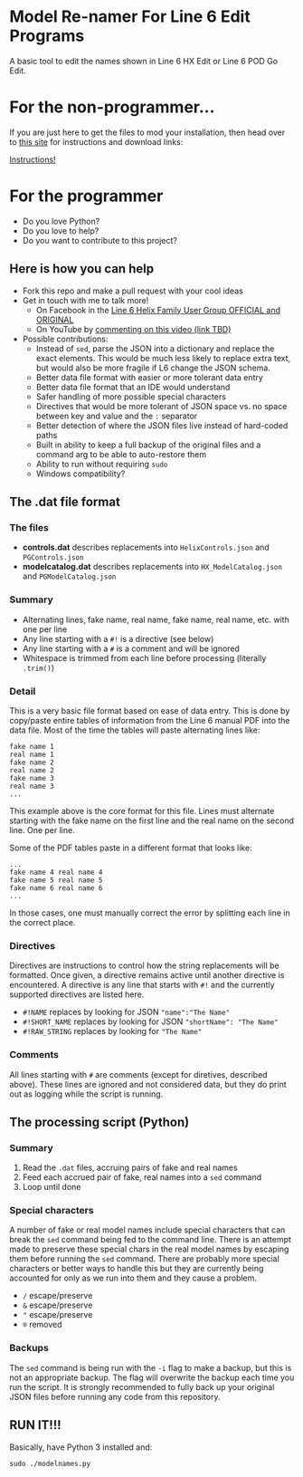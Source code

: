 # Model Re-namer For Line 6 Edit Programs

A basic tool to edit the names shown in Line 6 HX Edit or Line 6 POD Go Edit.

# For the non-programmer...

If you are just here to get the files to mod your installation, then head over to
[this site](https://benvesco.com/store/line-6-edit-real-names-mod) for
instructions and download links:

[Instructions!](https://benvesco.com/store/line-6-edit-real-names-mod)

# For the programmer

* Do you love Python?
* Do you love to help?
* Do you want to contribute to this project?

## Here is how you can help

* Fork this repo and make a pull request with your cool ideas
* Get in touch with me to talk more!
  * On Facebook in the [Line 6 Helix Family User Group OFFICIAL and ORIGINAL](https://www.facebook.com/groups/line6helixusergroup/)
  * On YouTube by [commenting on this video (link TBD)](https://www.youtube.com/user/bvesco)
* Possible contributions:
  * Instead of `sed`, parse the JSON into a dictionary and replace the exact
    elements. This would be much less likely to replace extra text, but would
    also be more fragile if L6 change the JSON schema.
  * Better data file format with easier or more tolerant data entry
  * Better data file format that an IDE would understand
  * Safer handling of more possible special characters
  * Directives that would be more tolerant of JSON space vs. no space between
    key and value and the `:` separator
  * Better detection of where the JSON files live instead of hard-coded paths
  * Built in ability to keep a full backup of the original files and a command
    arg to be able to auto-restore them
  * Ability to run without requiring `sudo`
  * Windows compatibility?

## The .dat file format

### The files

* **controls.dat** describes replacements into `HelixControls.json` and
  `PGControls.json`
* **modelcatalog.dat** describes replacements into `HX_ModelCatalog.json` and
  `PGModelCatalog.json`

### Summary

* Alternating lines, fake name, real name, fake name, real name, etc. with one
  per line
* Any line starting with a `#!` is a directive (see below)
* Any line starting with a `#` is a comment and will be ignored
* Whitespace is trimmed from each line before processing (literally `.trim()`)

### Detail

This is a very basic file format based on ease of data entry. This is done by
copy/paste entire tables of information from the Line 6 manual PDF into the data
file. Most of the time the tables will paste alternating lines like:

```
fake name 1
real name 1
fake name 2
real name 2
fake name 3
real name 3
...
```

This example above is the core format for this file. Lines must alternate
starting with the fake name on the first line and the real name on the second
line. One per line.

Some of the PDF tables paste in a different format that looks like:

```
...
fake name 4 real name 4
fake name 5 real name 5
fake name 6 real name 6
...
```

In those cases, one must manually correct the error by splitting each line in
the correct place.

### Directives

Directives are instructions to control how the string replacements will be
formatted. Once given, a directive remains active until another directive is
encountered. A directive is any line that starts with `#!` and the currently
supported directives are listed here.

* `#!NAME` replaces by looking for JSON `"name":"The Name"`
* `#!SHORT_NAME` replaces by looking for JSON `"shortName": "The Name"`
* `#!RAW_STRING` replaces by looking for `"The Name"`

### Comments

All lines starting with `#` are comments (except for diretives, described
above). These lines are ignored and not considered data, but they do print out
as logging while the script is running.

## The processing script (Python)

### Summary

1. Read the `.dat` files, accruing pairs of fake and real names
2. Feed each accrued pair of fake, real names into a `sed` command
3. Loop until done

### Special characters

A number of fake or real model names include special characters that can break
the `sed` command being fed to the command line. There is an attempt made to
preserve these special chars in the real model names by escaping them before
running the `sed` command. There are probably more special characters or better
ways to handle this but they are currently being accounted for only as we run
into them and they cause a problem.

* `/` escape/preserve
* `&` escape/preserve
* `"` escape/preserve
* `®` removed

### Backups

The `sed` command is being run with the `-i` flag to make a backup, but this is
not an appropriate backup. The flag will overwrite the backup each time you run
the script. It is strongly recommended to fully back up your original JSON files
before running any code from this repository.

## RUN IT!!!

Basically, have Python 3 installed and:

```
sudo ./modelnames.py
```
